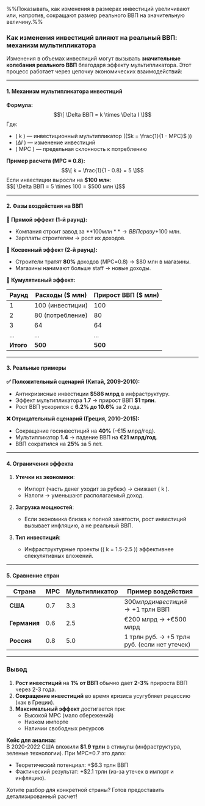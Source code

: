 %%Показывать, как изменения в размерах инвестиций увеличивают или, напротив, сокращают размер реального ВВП на значительную величину.%%
### **Как изменения инвестиций влияют на реальный ВВП: механизм мультипликатора**

Изменения в объемах инвестиций могут вызывать **значительные колебания реального ВВП** благодаря эффекту мультипликатора. Этот процесс работает через цепочку экономических взаимодействий:

---

#### **1. Механизм мультипликатора инвестиций**
**Формула:**  
$$\[
\Delta ВВП = k \times \Delta I
\]$$
Где:  
- \( k \) — инвестиционный мультипликатор (\($k = \frac{1}{1 - MPC}$ \))  
- \($\Delta I$ \) — изменение инвестиций  
- \( MPC \) — предельная склонность к потреблению

**Пример расчета (MPC = 0.8):**  
$$\[
k = \frac{1}{1 - 0.8} = 5
\]$$
Если инвестиции выросли на **$100 млн**:  
$$\[
\Delta ВВП = 5 \times 100 = $500 млн
\]$$

---

#### **2. Фазы воздействия на ВВП**

**🔹 Прямой эффект (1-й раунд):**  
- Компания строит завод за **$100 млн** → ВВП сразу +$100 млн.  
- Зарплаты строителям → рост их доходов.

**🔹 Косвенный эффект (2-й раунд):**  
- Строители тратят **80%** доходов (MPC=0.8) → $80 млн в магазины.  
- Магазины нанимают больше staff → новые доходы.

**🔹 Кумулятивный эффект:**  

| Раунд | Расходы ($ млн) | Прирост ВВП ($ млн) |  
|-------|-----------------|---------------------|  
| 1     | 100 (инвестиции) | 100                 |  
| 2     | 80 (потребление) | 80                  |  
| 3     | 64              | 64                  |  
| ...   | ...             | ...                 |  
| **Итого** | **500**         | **500**             |  

---

#### **3. Реальные примеры**

**✅ Положительный сценарий (Китай, 2009-2010):**  
- Антикризисные инвестиции **$586 млрд** в инфраструктуру.  
- Эффект мультипликатора **1.7** → прирост ВВП **$1 трлн**.  
- Рост ВВП ускорился с **6.2% до 10.6%** за 2 года.

**❌ Отрицательный сценарий (Греция, 2010-2015):**  
- Сокращение госинвестиций на **40%** (-€15 млрд/год).  
- Мультипликатор **1.4** → падение ВВП на **€21 млрд/год**.  
- ВВП сократился на **25%** за 5 лет.

---

#### **4. Ограничения эффекта**
1. **Утечки из экономики**:  
   - Импорт (часть денег уходит за рубеж) → снижает \( k \).  
   - Налоги → уменьшают располагаемый доход.

2. **Загрузка мощностей**:  
   - Если экономика близка к полной занятости, рост инвестиций вызывает инфляцию, а не реальный ВВП.

3. **Тип инвестиций**:  
   - Инфраструктурные проекты (\( k = 1.5-2.5 \)) эффективнее спекулятивных вложений.

---

#### **5. Сравнение стран**

| Страна       | MPC  | Мультипликатор | Пример воздействия                     |
|--------------|------|----------------|----------------------------------------|
| **США**      | 0.7  | 3.3            | $300 млрд инвестиций → +$1 трлн ВВП    |
| **Германия** | 0.6  | 2.5            | €200 млрд → +€500 млрд                 |
| **Россия**   | 0.8  | 5.0            | 1 трлн руб. → +5 трлн руб. (если нет утечек) |

---

### **Вывод**
1. **Рост инвестиций** на **1% от ВВП** обычно дает **2-3%** прироста ВВП через 2-3 года.  
2. **Сокращение инвестиций** во время кризиса усугубляет рецессию (как в Греции).  
3. **Максимальный эффект** достигается при:  
   - Высокой MPC (мало сбережений)  
   - Низком импорте  
   - Наличии свободных ресурсов  

**Кейс для анализа:**  
В 2020-2022 США вложили **$1.9 трлн** в стимулы (инфраструктура, зеленые технологии). При MPC=0.7 это дало:  
- Теоретический потенциал: +$6.3 трлн ВВП  
- Фактический результат: +$2.1 трлн (из-за утечек в импорт и инфляцию).  

Хотите разбор для конкретной страны? Готов предоставить детализированный расчет!